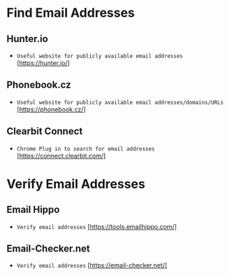 # Find Email Addresses

## Hunter.io

- `Useful website for publicly available email addresses` [https://hunter.io/]

## Phonebook.cz

- `Useful website for publicly available email addresses/domains/URLs` [https://phonebook.cz/]

## Clearbit Connect

- `Chrome Plug in to search for email addresses` [https://connect.clearbit.com/]

# Verify Email Addresses

## Email Hippo

- `Verify email addresses` [https://tools.emailhippo.com/]

## Email-Checker.net

- `Verify email addresses` [https://email-checker.net/]
